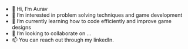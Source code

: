 - 👋 Hi, I’m Aurav
- 👀 I’m interested in problem solving techniques and game development
- 🌱 I’m currently learning how to code efficiently and improve game designs
- 💞️ I’m looking to collaborate on ...
- 📫 You can reach out through my linkedIn. 

<!---
le-incroyable1-dev/le-incroyable1-dev is a ✨ special ✨ repository because its `README.md` (this file) appears on your GitHub profile.
You can click the Preview link to take a look at your changes.
--->
